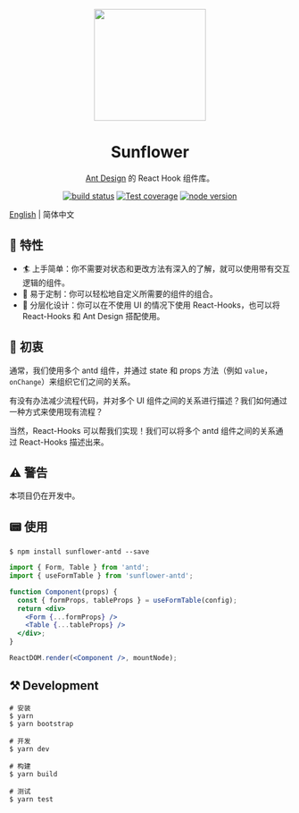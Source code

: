 <p align="center">
  <a href="https://ant-design.github.io/sunflower/">
    <img width="200" src="https://user-images.githubusercontent.com/26959437/65831129-bb0d1e80-e2e8-11e9-9c07-1f71c7dc7138.png">
  </a>
</p>

<h1 align="center">Sunflower</h1>

<div align="center">

[Ant Design](https://ant.design) 的 React Hook 组件库。

[![build status][circleci-image]][circleci-url] [![Test coverage][coveralls-image]][coveralls-url] [![node version][node-image]][node-url]

[circleci-image]: https://img.shields.io/circleci/build/github/ant-design/sunflower/master.svg?style=flat-square
[circleci-url]: https://circleci.com/gh/ant-design/sunflower/tree/master
[coveralls-image]: https://img.shields.io/codecov/c/github/ant-design/sunflower/master.svg?style=flat-square
[coveralls-url]: https://codecov.io/gh/ant-design/sunflower
[node-image]: https://img.shields.io/badge/node.js-%3E=_6.0-green.svg?style=flat-square
[node-url]: http://nodejs.org/download/

</div>

[English](./README.md) | 简体中文


## 🎩 特性

- 🏄 上手简单：你不需要对状态和更改方法有深入的了解，就可以使用带有交互逻辑的组件。
- 💅 易于定制：你可以轻松地自定义所需要的组件的组合。
- 👯 分层化设计：你可以在不使用 UI 的情况下使用 React-Hooks，也可以将 React-Hooks 和 Ant Design 搭配使用。


## 🤔 初衷

通常，我们使用多个 antd 组件，并通过 state 和 props 方法（例如 `value`，`onChange`）来组织它们之间的关系。

有没有办法减少流程代码，并对多个 UI 组件之间的关系进行描述？我们如何通过一种方式来使用现有流程？

当然，React-Hooks 可以帮我们实现！我们可以将多个 antd 组件之间的关系通过 React-Hooks 描述出来。


## ⚠️ 警告

本项目仍在开发中。


## 📟 使用

```
$ npm install sunflower-antd --save
```

```jsx
import { Form, Table } from 'antd';
import { useFormTable } from 'sunflower-antd';

function Component(props) {
  const { formProps, tableProps } = useFormTable(config);
  return <div>
    <Form {...formProps} />
    <Table {...tableProps} />
  </div>;
}

ReactDOM.render(<Component />, mountNode);
```


## ⚒ Development

```
# 安装
$ yarn
$ yarn bootstrap

# 开发
$ yarn dev

# 构建
$ yarn build

# 测试
$ yarn test
```
